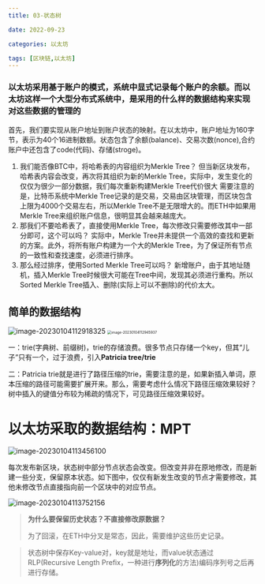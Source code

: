 ```yaml
---
title: 03-状态树

date: 2022-09-23	

categories: 以太坊	

tags: [区块链,以太坊]
---	
```


### 以太坊采用基于账户的模式，系统中显式记录每个账户的余额。而以太坊这样一个大型分布式系统中，是采用的什么样的数据结构来实现对这些数据的管理的

首先，我们要实现从账户地址到账户状态的映射。在以太坊中，账户地址为160字节，表示为40个16进制数额。状态包含了余额(balance)、交易次数(nonce),合约账户中还包含了code(代码)、存储(stroge)。

1. 我们能否像BTC中，将哈希表的内容组织为Merkle Tree？
   但当新区块发布，哈希表内容会改变，再次将其组织为新的Merkle Tree，实际中，发生变化的仅仅为很少一部分数据，我们每次重新构建Merkle Tree代价很大
   需要注意的是，比特币系统中Merkle Tree记录的是交易，交易由区块管理，而区块包含上限为4000个交易左右，所以Merkle Tree不是无限增大的。而ETH中如果用Merkle Tree来组织账户信息，很明显其会越来越庞大。
2. 那我们不要哈希表了，直接使用Merkle Tree，每次修改只需要修改其中一部分即可，这个可以吗？
   实际中，Merkle Tree并未提供一个高效的查找和更新的方案。此外，将所有账户构建为一个大的Merkle Tree，为了保证所有节点的一致性和查找速度，必须进行排序。
3. 那么经过排序，使用Sorted Merkle Tree可以吗？
   新增账户，由于其地址随机，插入Merkle Tree时候很大可能在Tree中间，发现其必须进行重构。所以Sorted Merkle Tree插入、删除(实际上可以不删除)的代价太大。

## 简单的数据结构

![image-20230104112918325](/noteimg/C:/Users/zhuba/Desktop/PersonalBlog/source/_posts/区块链/以太坊/img/image-20230104112918325.png) <img src="image-20230104112945937.png" alt="image-20230104112945937" style="zoom:50%;" />

一：trie(字典树、前缀树)，trie的存储浪费。很多节点只存储一个key，但其“儿子”只有一个，过于浪费，引入**Patricia tree/trie**

二：Patricia trie就是进行了路径压缩的trie，需要注意的是，如果新插入单词，原本压缩的路径可能需要扩展开来。那么，需要考虑什么情况下路径压缩效果较好？树中插入的键值分布较为稀疏的情况下，可见路径压缩效果较好。

# 以太坊采取的数据结构：MPT

![image-20230104113456100](/noteimg/C:/Users/zhuba/Desktop/PersonalBlog/source/_posts/区块链/以太坊/img/image-20230104113456100.png) 

每次发布新区块，状态树中部分节点状态会改变。但改变并非在原地修改，而是新建一些分支，保留原本状态。如下图中，仅仅有新发生改变的节点才需要修改，其他未修改节点直接指向前一个区块中的对应节点。

![image-20230104113752156](/noteimg/C:/Users/zhuba/Desktop/PersonalBlog/source/_posts/区块链/以太坊/img/image-20230104113752156.png) 

> **为什么要保留历史状态？不直接修改原数据？**
>
> 为了回滚，在ETH中分叉是常态，因此，需要维护这些历史记录。

> 状态树中保存Key-value对，key就是地址，而value状态通过RLP(Recursive Length Prefix，一种进行**序列化**的方法)编码序列号之后再进行存储。